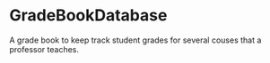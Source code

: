 # GradeBookDatabase
A grade book to keep track student grades for several couses that a professor teaches.
